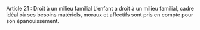 Article 21 : Droit à un milieu familial
L’enfant a droit à un milieu familial, cadre idéal où ses besoins matériels, moraux et affectifs sont pris en compte pour son épanouissement.